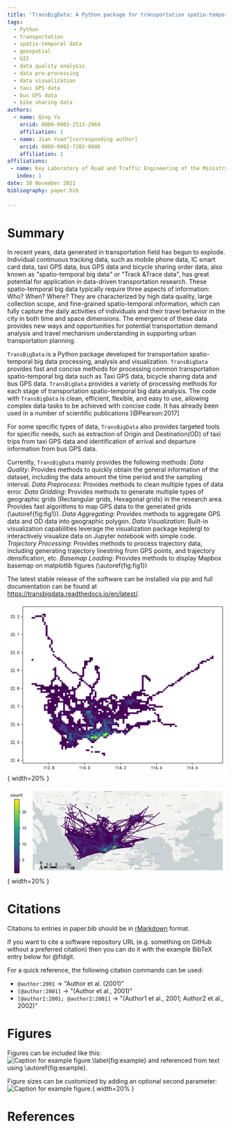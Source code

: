 ```yaml
---
title: 'TransBigData: A Python package for transportation spatio-temporal big data processing and analysis'
tags:
  - Python
  - transportation
  - spatio-temporal data
  - geospatial
  - GIS
  - data quality analysis
  - data pre-processing
  - data visualization
  - taxi GPS data
  - bus GPS data
  - bike sharing data
authors:
  - name: Qing Yu
    orcid: 0000-0003-2513-2969
    affiliation: 1
  - name: Jian Yuan^[corresponding author]
    orcid: 0000-0002-7202-0946
    affiliation: 1
affiliations:
 - name: Key Laboratory of Road and Traffic Engineering of the Ministry of Education, Tongji University, 4800 Cao’an Road, Shanghai 201804, People’s Republic of China
   index: 1
date: 30 November 2021
bibliography: paper.bib

---
```


# Summary

In recent years, data generated in transportation field has begun to explode. Individual continuous tracking data, such as mobile phone data, IC smart card data, taxi GPS data, bus GPS data and bicycle sharing order data, also known as "spatio-temporal big data" or "Track &Trace data", has great potential for application in data-driven transportation research. These spatio-temporal big data typically require three aspects of information: Who? When? Where? They are characterized by high data quality, large collection scope, and fine-grained spatio-temporal information, which can fully capture the daily activities of individuals and their travel behavior in the city in both time and space dimensions. The emergence of these data provides new ways and opportunities for potential transportation demand analysis and travel mechanism understanding in supporting urban transportation planning. 


`TransBigData` is a Python package developed for transportation spatio-temporal big data processing, analysis and visualization. `TransBigData` provides fast and concise methods for processing common transportation spatio-temporal big data such as Taxi GPS data, bicycle sharing data and bus GPS data. `TransBigData` provides a variety of processing methods for each stage of transportation spatio-temporal big data analysis. The code with `TransBigData` is clean, efficient, flexible, and easy to use, allowing complex data tasks to be achieved with concise code. It has already been used in a number of scientific publications [@Pearson:2017]

For some specific types of data, `TransBigData` also provides targeted tools for specific needs, such as extraction of Origin and Destination(OD) of taxi trips from taxi GPS data and identification of arrival and departure information from bus GPS data.

Currently, `TransBigData` mainly provides the following methods:
*Data Quality*: Provides methods to quickly obtain the general information of the dataset, including the data amount the time period and the sampling interval.
*Data Preprocess*: Provides methods to clean multiple types of data error. 
*Data Gridding*: Provides methods to generate multiple types of geographic grids (Rectangular grids, Hexagonal grids) in the research area. Provides fast algorithms to map GPS data to the generated grids (\autoref{fig:fig1}). 
*Data Aggregating*: Provides methods to aggregate GPS data and OD data into geographic polygon.
*Data Visualization*: Built-in visualization capabilities leverage the visualization package keplergl to interactively visualize data on Jupyter notebook with simple code.
*Trajectory Processing*: Provides methods to process trajectory data, including generating trajectory linestring from GPS points, and trajectory densification, etc.
*Basemap Loading*: Provides methods to display Mapbox basemap on matplotlib figures (\autoref{fig:fig1})

The latest stable release of the software can be installed via pip and full documentation
can be found at https://transbigdata.readthedocs.io/en/latest/.


![TransBigData generates rectangular grids and aggregate GPS data to the grids.\label{fig:fig1}](images/figure1.png){ width=20% }

![TransBigData visulizes taxi trips OD and display basemap on matplotlib figures.\label{fig:fig2}](images/figure2.png){ width=20% }

# Citations

Citations to entries in paper.bib should be in
[rMarkdown](http://rmarkdown.rstudio.com/authoring_bibliographies_and_citations.html)
format.

If you want to cite a software repository URL (e.g. something on GitHub without a preferred
citation) then you can do it with the example BibTeX entry below for @fidgit.

For a quick reference, the following citation commands can be used:
- `@author:2001`  ->  "Author et al. (2001)"
- `[@author:2001]` -> "(Author et al., 2001)"
- `[@author1:2001; @author2:2001]` -> "(Author1 et al., 2001; Author2 et al., 2002)"

# Figures

Figures can be included like this:
![Caption for example figure.\label{fig:example}](figure.png)
and referenced from text using \autoref{fig:example}.

Figure sizes can be customized by adding an optional second parameter:
![Caption for example figure.](figure.png){ width=20% }


# References
